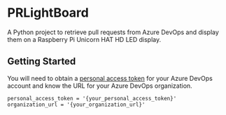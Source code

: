 # PRLightBoard

A Python project to retrieve pull requests from Azure DevOps and display them on a Raspberry Pi Unicorn HAT HD LED display.

## Getting Started

You will need to obtain a [personal access token](https://docs.microsoft.com/azure/devops/organizations/accounts/use-personal-access-tokens-to-authenticate?view=vsts) for your Azure DevOps account and know the URL for your Azure DevOps organization. 

```
personal_access_token = '{your_personal_access_token}'
organization_url = '{your_organization_url}'
```
